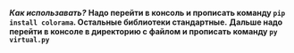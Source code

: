 ***Как использавать?***
**Надо перейти в консоль и прописать команду `pip install colorama`. Остальные библиотеки стандартные.**
**Дальше надо перейти в консоле в директорию с файлом и прописать команду `py virtual.py`**
